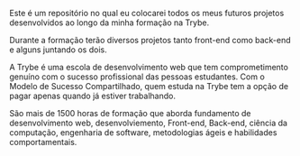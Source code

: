 Este é um repositório no qual eu colocarei todos os meus futuros projetos desenvolvidos ao longo da minha formação na Trybe.

Durante a formação terão diversos projetos tanto front-end como back-end e alguns juntando os dois.

A Trybe é uma escola de desenvolvimento web que tem comprometimento genuíno com o sucesso profissional das pessoas estudantes. Com o Modelo de Sucesso Compartilhado, quem estuda na Trybe tem a opção de pagar apenas quando já estiver trabalhando.

São mais de 1500 horas de formação que aborda fundamento de desenvolvimento web, desenvolviemento, Front-end, Back-end, ciência da computação, engenharia de software, metodologias ágeis e habilidades comportamentais.
